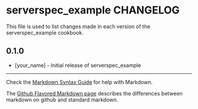 serverspec_example CHANGELOG
============================

This file is used to list changes made in each version of the serverspec_example cookbook.

0.1.0
-----
- [your_name] - Initial release of serverspec_example

- - -
Check the [Markdown Syntax Guide](http://daringfireball.net/projects/markdown/syntax) for help with Markdown.

The [Github Flavored Markdown page](http://github.github.com/github-flavored-markdown/) describes the differences between markdown on github and standard markdown.
